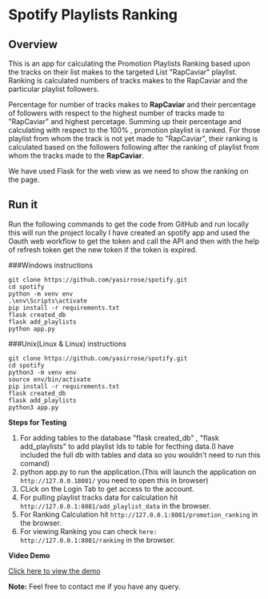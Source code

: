 # Spotify Playlists Ranking

## Overview
This is an app for calculating the Promotion Playlists Ranking based upon the tracks on their list makes to the targeted List "RapCaviar" playlist. Ranking is calculated numbers of tracks makes to the RapCaviar and the particular playlist followers.

Percentage for number of tracks makes to **RapCaviar** and their percentage of followers with respect to the highest number of tracks made to "RapCaviar" and highest percetage. Summing up their percentage and calculating with respect to the 100% , promotion playlist is ranked. For those playlist from whom the track is not yet made to "RapCaviar", their ranking is calculated based on the followers following after the ranking of playlist from whom the tracks made to the **RapCaviar**.

We have used Flask for the web view as we need to show the ranking on the page.

## Run it

Run the following commands to get the code from GitHub and run locally this will run the project locally I have created an spotify app and used the Oauth web workflow to get the token and call the API and then with the help of refresh token get the new token if the token is expired.

###Windows instructions
```
git clone https://github.com/yasirrose/spotify.git
cd spotify
python -m venv env
.\env\Scripts\activate
pip install -r requirements.txt
flask created_db
flask add_playlists
python app.py
```
###Unix(Linux & Linux) instructions
```
git clone https://github.com/yasirrose/spotify.git
cd spotify
python3 -m venv env
source env/bin/activate
pip install -r requirements.txt
flask created_db
flask add_playlists
python3 app.py
```

**Steps for Testing**

1. For adding tables to the database "flask created_db" , "flask add_playlists" to add playlist Ids to table for fecthing data.(I have included the full db with tables and data so you wouldn't need to run this comand)
2. python app.py to run the application.(This will launch the application on `http://127.0.0.18081/` you need to open this in browser)
3. CLick on the Login Tab to get access to the account.
4. For pulling playlist tracks data for calculation hit `http://127.0.0.1:8081/add_playlist_data` in the browser.
5. For Ranking Calculation hit `http://127.0.0.1:8081/promotion_ranking`  in the browser.
6. For viewing Ranking you can check `here: http://127.0.0.1:8081/ranking` in the browser.


**Video Demo**

[Click here to view the demo](https://www.loom.com/share/22331dcf27234d4e93d6c300e224596c)

**Note:** Feel free to contact me if you have any query.

